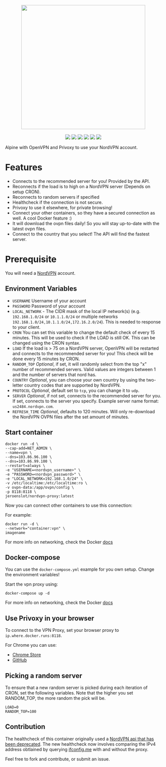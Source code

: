 <p align="center">
    <a href="https://nordvpn.com/"><img src="https://www.freelogovectors.net/wp-content/uploads/2020/11/nordvpn-logo.png" width="400"/></a>
    </br>
    </br>
    <a href="https://github.com/Joentje/nordvpn-proxy"><img src="https://github.com/Joentje/nordvpn-proxy/workflows/latest/badge.svg"/></a>
    <a href="https://github.com/Joentje/nordvpn-proxy"><img src="https://github.com/Joentje/nordvpn-proxy/workflows/release/badge.svg"/></a>
    <a href="https://github.com/Joentje/nordvpn-proxy"><img src="https://badgen.net/github/stars/Joentje/nordvpn-proxy?icon=github&label=stars&color=black"/></a>
    <a href="https://cloud.docker.com/u/jeroenslot/repository/docker/jeroenslot/nordvpn-proxy"><img src="https://badgen.net/docker/size/jeroenslot/nordvpn-proxy?icon=docker&label=size"/></a>
    <a href="https://cloud.docker.com/u/jeroenslot/repository/docker/jeroenslot/nordvpn-proxy"><img src="https://badgen.net/docker/pulls/jeroenslot/nordvpn-proxy?icon=docker&label=pulls"/></a>
    <a href="https://cloud.docker.com/u/jeroenslot/repository/docker/jeroenslot/nordvpn-proxy"><img src="https://badgen.net/docker/stars/jeroenslot/nordvpn-proxy?icon=docker&label=stars"/></a>
    </br>
</p>

Alpine with OpenVPN and Privoxy to use your NordVPN account.

# Features

- Connects to the recommended server for you! Provided by the API.
- Reconnects if the load is to high on a NordVPN server (Depends on setup CRON).
- Reconnects to random servers if specified
- Healthcheck if the connection is not secure.
- Privoxy to use it elsewhere, for private browsing!
- Connect your other containers, so they have a secured connection as well. A cool Docker feature :)
- It will download the ovpn files daily! So you will stay up-to-date with the latest ovpn files.
- Connect to the country that you select! The API will find the fastest server.

# Prerequisite 

You will need a [NordVPN](https://nordvpn.com) account.

## Environment Variables

- `USERNAME` Username of your account
- `PASSWORD` Password of your account
- `LOCAL_NETWORK` - The CIDR mask of the local IP network(s) (e.g. `192.168.1.0/24` or `10.1.1.0/24` or multiple networks `192.168.1.0/24,10.1.1.0/24,172.16.2.0/24`). This is needed to response to your client.
- `CRON` You can set this variable to change the default check of every 15 minutes. This will be used to check if the LOAD is still OK. This can be changed using the CRON syntax.
- `LOAD` If the load is > 75 on a NordVPN server, OpenVPN will be restarted and connects to the recommended server for you! This check will be done every 15 minutes by CRON.
- `RANDOM_TOP` *Optional*, if set, it will randomly select from the top "x" number of recommended servers. Valid values are integers between 1 and the number of servers that nord has.
- `COUNTRY` *Optional*, you can choose your own country by using the two-letter country codes that are supported by NordVPN.
- `PROTOCOL` *Optional*, default set to `tcp`, you can change it to `udp`.
- `SERVER` *Optional*, if not set, connects to the recommended server for you. If set, connects to the server you specify. Example server name format: `us2484.nordvpn.com`.
- `REFRESH_TIME` *Optional*, defaults to 120 minutes. Will only re-download the NordVPN OVPN files after the set amount of minutes.

## Start container

```Shell
docker run -d \
--cap-add=NET_ADMIN \
--name=vpn \
--dns=103.86.96.100 \
--dns=103.86.99.100 \
--restart=always \
-e "USERNAME=<nordvpn_username>" \
-e "PASSWORD=<nordvpn_password>" \
-e "LOCAL_NETWORK=192.168.1.0/24" \
-v /etc/localtime:/etc/localtime:ro \
-v ovpn-data:/app/ovpn/config \
-p 8118:8118 \
jeroenslot/nordvpn-proxy:latest 
```

Now you can connect other containers to use this connection:

For example:
```Shell
docker run -d \
--network="container:vpn" \
imagename 
```

For more info on networking, check the Docker [docs](https://docs.docker.com/engine/reference/run/#network-settings)

## Docker-compose

You can use the `docker-compose.yml` example for you own setup. Change the environment variables!

Start the vpn proxy using:

```Shell
docker-compose up -d
```

For more info on networking, check the Docker [docs](https://docs.docker.com/compose/compose-file/#network_mode)


## Use Privoxy in your browser

To connect to the VPN Proxy, set your browser proxy to `ip.where.docker.runs:8118`.

For Chrome you can use: 
- [Chrome Store](https://chrome.google.com/webstore/detail/proxy-switchyomega/padekgcemlokbadohgkifijomclgjgif)
- [GitHub](https://github.com/FelisCatus/SwitchyOmega)

## Picking a random server
To ensure that a new random server is picked during each iteration of CRON, set the following variables.
Note that the higher you set RANDOM_TOP, the more random the pick will be.
```
LOAD=0
RANDOM_TOP=100
```

## Contribution
The healthcheck of this container originally used a [NordVPN api that has been deprecated](https://support.nordvpn.com/hc/en-us/articles/21586950310801-Discontinuation-of-the-legacy-API-endpoints-on-NordVPN). The new healthcheck now involves comparing the IPv4 address obtlained by querying [ifconfig.me](ifconfig.me) with and without the proxy.

Feel free to fork and contribute, or submit an issue.
